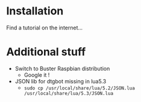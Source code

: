 # Installation

Find a tutorial on the internet...

# Additional stuff

* Switch to Buster Raspbian distribution
    * Google it !
* JSON lib for dtgbot missing in lua5.3
    * ``sudo cp /usr/local/share/lua/5.2/JSON.lua /usr/local/share/lua/5.3/JSON.lua``
